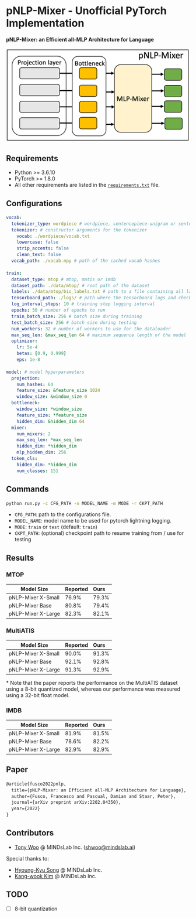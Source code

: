 # pNLP-Mixer - Unofficial PyTorch Implementation

**pNLP-Mixer: an Efficient all-MLP Architecture for Language**

<img src="figures/architecture.png">

## Requirements

* Python >= 3.6.10
* PyTorch >= 1.8.0
* All other requirements are listed in the [`requirements.txt`](./requirements.txt) file.

## Configurations

```yaml
vocab: 
  tokenizer_type: wordpiece # wordpiece, sentencepiece-unigram or sentencepiece-bpe
  tokenizer: # constructor arguments for the tokenizer
    vocab: ./wordpiece/vocab.txt 
    lowercase: false
    strip_accents: false
    clean_text: false
  vocab_path: ./vocab.npy # path of the cached vocab hashes

train:
  dataset_type: mtop # mtop, matis or imdb
  dataset_path: ./data/mtop/ # root path of the dataset
  labels: ./data/mtop/bio_labels.txt # path to a file containing all labels OR list of all labels
  tensorboard_path: ./logs/ # path where the tensorboard logs and checkponts will be stored
  log_interval_steps: 10 # training step logging interval
  epochs: 50 # number of epochs to run
  train_batch_size: 256 # batch size during training
  test_batch_size: 256 # batch size during testing
  num_workers: 32 # number of workers to use for the dataloader
  max_seq_len: &max_seq_len 64 # maximum sequence length of the model
  optimizer: 
    lr: 5e-4 
    betas: [0.9, 0.999]
    eps: 1e-8 

model: # model hyperparameters
  projection:
    num_hashes: 64
    feature_size: &feature_size 1024
    window_size: &window_size 0
  bottleneck: 
    window_size: *window_size
    feature_size: *feature_size
    hidden_dim: &hidden_dim 64
  mixer: 
    num_mixers: 2
    max_seq_len: *max_seq_len
    hidden_dim: *hidden_dim
    mlp_hidden_dim: 256
  token_cls:
    hidden_dim: *hidden_dim
    num_classes: 151

```

## Commands

```bash
python run.py -c CFG_PATH -n MODEL_NAME -m MODE -r CKPT_PATH
```

* `CFG_PATH`: path to the configurations file.
* `MODEL_NAME`: model name to be used for pytorch lightning logging.
* `MODE`: `train` or `test` (default: `train`)
* `CKPT_PATH`: (optional) checkpoint path to resume training from / use for testing

## Results

### MTOP

| Model Size         | Reported | Ours  |
| ------------------ | -------- | :---- |
| pNLP-Mixer X-Small | 76.9%    | 79.3% |
| pNLP-Mixer Base    | 80.8%    | 79.4% |
| pNLP-Mixer X-Large | 82.3%    | 82.1% |

### MultiATIS

| Model Size         | Reported | Ours  |
| ------------------ | -------- | :---- |
| pNLP-Mixer X-Small | 90.0%    | 91.3% |
| pNLP-Mixer Base    | 92.1%    | 92.8% |
| pNLP-Mixer X-Large | 91.3%    | 92.9% |

\* Note that the paper reports the performance on the MultiATIS dataset using a 8-bit quantized model, whereas our performance was measured using a 32-bit float model. 

### IMDB

| Model Size         | Reported | Ours  |
| ------------------ | -------- | :---- |
| pNLP-Mixer X-Small | 81.9%    | 81.5% |
| pNLP-Mixer Base    | 78.6%    | 82.2% |
| pNLP-Mixer X-Large | 82.9%    | 82.9% |

## Paper

```latex
@article{fusco2022pnlp,
  title={pNLP-Mixer: an Efficient all-MLP Architecture for Language},
  author={Fusco, Francesco and Pascual, Damian and Staar, Peter},
  journal={arXiv preprint arXiv:2202.04350},
  year={2022}
}
```

## Contributors

* [Tony Woo](https://github.com/tonyswoo) @ MINDsLab Inc. ([shwoo@mindslab.ai](mailto:shwoo@mindslab.ai))

Special thanks to: 

* [Hyoung-Kyu Song](https://github.com/deepkyu) @ MINDsLab Inc.
* [Kang-wook Kim](https://github.com/wookladin) @ MINDsLab Inc.

## TODO

- [ ] 8-bit quantization
